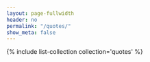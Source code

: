 ```yaml
---
layout: page-fullwidth
header: no
permalink: "/quotes/"
show_meta: false
---
```


{% include list-collection collection='quotes' %}
